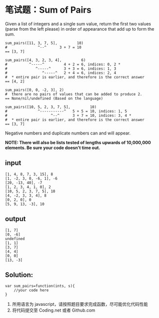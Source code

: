 # 笔试题：Sum of Pairs

Given a list of integers and a single sum value, return the first two values (parse from the left please) in order of appearance that add up to form the sum.

	sum_pairs([11, 3, 7, 5],         10)
	#              ^--^      3 + 7 = 10
	== [3, 7]

	sum_pairs([4, 3, 2, 3, 4],         6)
	#          ^-----^         4 + 2 = 6, indices: 0, 2 *
	#             ^-----^      3 + 3 = 6, indices: 1, 3
	#                ^-----^   2 + 4 = 6, indices: 2, 4
	#  * entire pair is earlier, and therefore is the correct answer
	== [4, 2]

	sum_pairs([0, 0, -2, 3], 2)
	#  there are no pairs of values that can be added to produce 2.
	== None/nil/undefined (Based on the language)

	sum_pairs([10, 5, 2, 3, 7, 5],         10)
	#              ^-----------^   5 + 5 = 10, indices: 1, 5
	#                    ^--^      3 + 7 = 10, indices: 3, 4 *
	#  * entire pair is earlier, and therefore is the correct answer
	== [3, 7]

Negative numbers and duplicate numbers can and will appear.

**NOTE: There will also be lists tested of lengths upwards of 10,000,000 elements. Be sure your code doesn't time out.**

## input

	[1, 4, 8, 7, 3, 15], 8
	[1, -2, 3, 0, -6, 1], -6
	[20, -13, 40], -7
	[1, 2, 3, 4, 1, 0], 2
	[10, 5, 2, 3, 7, 5], 10
	[4, -2, 3, 3, 4], 8
	[0, 2, 0], 0
	[5, 9, 13, -3], 10

## output

	[1, 7]
	[0, -6]
	undefined
	[1, 1]
	[3, 7]
	[4, 4]
	[0, 0]
	[13, -3]

## Solution:

	var sum_pairs=function(ints, s){
	    //your code here
	}

1. 所用语言为 javascript，请按照题目要求完成函数，尽可能优化代码性能
2. 将代码提交至 Coding.net 或者 Github.com